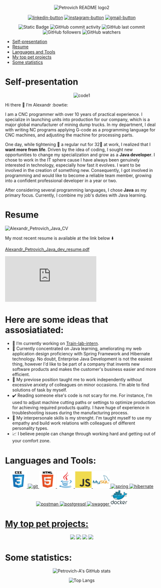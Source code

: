 <div align="center">

![Petrovich README logo2](https://github.com/Petrovich-A/Petrovich-A/assets/75426047/b4d88ae9-46a0-4b58-9e94-4c28ec6612d3)

<p>
<a href="https://www.linkedin.com/in/alexandr-petrovich/" target="_blank">
<img align="center" src="https://img.icons8.com/?size=100&id=118979&format=png&color=000000" alt="linkedin-button" height="60" /></a>
  
<a href="https://www.instagram.com/john_.shade/" target="_blank">
<img align="center" src="https://img.icons8.com/?size=100&id=119026&format=png&color=000000" alt="instagram-button" height="60" /></a>

<a href="https://www.gmail.com" target="_blank">
<img align="center" src="https://cdn-icons-png.flaticon.com/512/5968/5968534.png" alt="gmail-button" height="60" width="50" /></a>
</p>

<!-- Badges -->
<p>
<img alt="Static Badge" src="https://img.shields.io/badge/awesome-blue?style=flat&logo=awesomelists&logoColor=black&labelColor=white">
<img alt="GitHub commit activity" src="https://img.shields.io/github/commit-activity/m/Petrovich-A/Petrovich-A">
<img alt="GitHub last commit" src="https://img.shields.io/github/last-commit/Petrovich-A/Petrovich-A">
<img alt="GitHub followers" src="https://img.shields.io/github/followers/Petrovich-A">
<img alt="GitHub watchers" src="https://img.shields.io/github/watchers/Petrovich-A/Petrovich-A">
  
</p>
  
</div>

* [Self-presentation](#presentation)
* [Resume](#resume)
* [Languages and Tools](#stack)
* [My top pet projects](#projects)
* [Some statistics](#statistics)

# Self-presentation                
<a name="presentation"></a>  

<div align="center">

![code1](https://github.com/Petrovich-A/Petrovich-A/assets/75426047/365cefc9-f43e-421f-af51-06250f6c8ca1)


</div>

Hi there 👋 I’m Alexandr :bowtie:

I am a CNC programmer with over 10 years of practical experience. I specialize in launching units into production for our company, which is a major global manufacturer of mining dump trucks. In my department, I deal with writing NC programs applying G-code as a programming language for CNC machines, and adjusting the machine for processing parts.

One day, while tightening 🔧 a regular nut for 32🔩 at work, I realized that I **want more from life**. Driven by the idea of coding, I sought new opportunities to change my specialization and grow as a **Java developer**. I chose to work in the IT sphere cause I have always been genuinely interested in technology, especially how fast it evolves. I want to be involved in the creation of something new. Consequently, I got involved in programming and would like to become a reliable team member, growing into a confident professional developer in a year or two.

After considering several programming languages, I chose **Java** as my primary focus. Currently, I combine my job's duties with Java learning.

# Resume                
<a name="resume"></a>

![Alexandr_Petrovich_Java_CV](https://github.com/Petrovich-A/Petrovich-A/assets/75426047/ac12ff99-68bf-4f64-a31e-e295d53ee119)

My most recent resume is available at the link below :arrow_down:

[Alexandr_Petrovich_Java_dev_resume.pdf](https://drive.google.com/file/d/1-N0NiznFgw6ZMHp4P8JGOwifWuWiM2-J/view?usp=sharing.)

<object data="https://github.com/Petrovich-A/Petrovich-A/blob/master/Alexandr_Petrovich_Java_dev_CV.pdf" type="application/pdf" width="700px" height="700px">
    <embed src="https://github.com/Petrovich-A/Petrovich-A/blob/master/Alexandr_Petrovich_Java_dev_CV.pdf">
    </embed>
</object>

# Here are some ideas that assosiatiated:

- 🔭 I’m currently working on [Train-lab-intern](https://github.com/Train-lab-intern/backend_dev).
- 🌱 Currently concentrated on Java learning, ameliorating my web application design proficiency with Spring Framework and Hibernate technology. No doubt, Enterprise Java Development is not the easiest thing, however I'd like to be part of a company that invents new software products and makes the customer's business easier and more efficient.
- :construction_worker: My previose position taught me to work independently without excessive anxiety of colleagues on minor occasions. I'm able to  find solutions of task by myself.
- :heavy_check_mark: Reading someone else's code is not scary for me. For instance, I'm used to adjust machine cutting paths or settings to optimize production for achieving required products quality. I have huge of experience in troubleshooting issues during the manufacturing process.
- :muscle: My interpersonale skills is my strenght. I'm taught myself to use my empathy and build work relations with colleagues of different personality types.
- :chart_with_upwards_trend: I believe people can change through working hard and getting out of your comfort zone.

# Languages and Tools:
<a name="stack"></a>  

<div align="center">
<p>
<a href="https://www.w3schools.com/css/" target="_blank" rel="noreferrer">
<img src="https://raw.githubusercontent.com/devicons/devicon/master/icons/css3/css3-original-wordmark.svg" alt="css3" width="55" height="55"/> </a>
<a href="https://git-scm.com/" target="_blank" rel="noreferrer">
<img src="https://www.vectorlogo.zone/logos/git-scm/git-scm-icon.svg" alt="git" width="55" height="55"/> </a>
<a href="https://www.w3.org/html/" target="_blank" rel="noreferrer">
<img src="https://raw.githubusercontent.com/devicons/devicon/master/icons/html5/html5-original-wordmark.svg" alt="html5" width="55" height="55"/> </a>
<a href="https://www.java.com" target="_blank" rel="noreferrer">
<img src="https://raw.githubusercontent.com/devicons/devicon/master/icons/java/java-original.svg" alt="java" width="55" height="55"/> </a>
<a href="https://developer.mozilla.org/en-US/docs/Web/JavaScript" target="_blank" rel="noreferrer">
<img src="https://raw.githubusercontent.com/devicons/devicon/master/icons/javascript/javascript-original.svg" alt="javascript" width="55" height="55"/>
</a> <a href="https://www.mysql.com/" target="_blank" rel="noreferrer">
<img src="https://raw.githubusercontent.com/devicons/devicon/master/icons/mysql/mysql-original-wordmark.svg" alt="mysql" width="55" height="55"/>
</a> <a href="https://spring.io/" target="_blank" rel="noreferrer">
<img src="https://www.vectorlogo.zone/logos/springio/springio-icon.svg" alt="spring" width="55" height="55"/> </a>
</a> <a href="https://hibernate.org/" target="_blank" rel="noreferrer">
<img src="https://cdn.svgporn.com/logos/hibernate.svg" alt="hibernate" width="55" height="55"/> </a>
</a> <a href="https://www.postman.com" target="_blank" rel="noreferrer">
<img src="https://www.vectorlogo.zone/logos/getpostman/getpostman-icon.svg" alt="postman" width="55" height="55"/> </a>
</a> <a href="https://www.postgresql.org/" target="_blank" rel="noreferrer">
<img src="https://www.vectorlogo.zone/logos/postgresql/postgresql-icon.svg" alt="postgresql" width="55" height="55"/> </a>
</a> <a href="https://swagger.io" target="_blank" rel="noreferrer">
<img src="https://upload.wikimedia.org/wikipedia/commons/a/ab/Swagger-logo.png" alt="swagger" width="55" height="55"/> </a>
</a> <a href="https://www.docker.com/" target="_blank" rel="noreferrer">
<img src="https://raw.githubusercontent.com/devicons/devicon/master/icons/docker/docker-original-wordmark.svg" alt="docker" width="55" height="55"/>
</p>
</div>

# My top pet projects:
<a name="projects"></a>  

<div align="center">
  <a href="https://github.com/Petrovich-A/Reminder"><img src="https://gh-card.dev/repos/Petrovich-A/Reminder.svg"></a> 
  <a href="https://github.com/Petrovich-A/Measuring-Tool"><img src="https://gh-card.dev/repos/Petrovich-A/Measuring-Tool.svg"></a> 
  <a href="https://github.com/Petrovich-A/E-shop"><img src="https://gh-card.dev/repos/Petrovich-A/E-shop.svg"></a>  
  <a href="https://github.com/Petrovich-A/CNC-programs-storage"><img src="https://gh-card.dev/repos/Petrovich-A/CNC-programs-storage.svg"></a>
</div>

# Some statistics:
<a name="statistics"></a>  

<div align="center">

![Petrovich-A's GitHub stats](https://github-readme-stats.vercel.app/api?username=Petrovich-A&bg_color=#2a446b&title_color=fff&text_color=fff&show_icons=true)
  
![Top Langs](https://github-readme-stats.vercel.app/api/top-langs/?username=Petrovich-A&layout=compact&theme=gruvbox_light)
  
</div>
